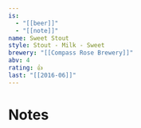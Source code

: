 ```yaml
---
is:
  - "[[beer]]"
  - "[[note]]"
name: Sweet Stout
style: Stout - Milk - Sweet
brewery: "[[Compass Rose Brewery]]"
abv: 4
rating: 👍
last: "[[2016-06]]"
---
```

# Notes


